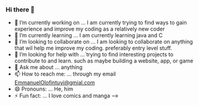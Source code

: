### Hi there 👋


- 🔭 I’m currently working on ... I am currently trying to find ways to gain experience and improve my coding as a relatively new coder
- 🌱 I’m currently learning ... I am currently learning java and C
- 👯 I’m looking to collaborate on ... I am looking to collaborate on anything that wil help me improve my coding. preferably entry level stuff.
- 🤔 I’m looking for help with ...`trying to find interesting projects to contribute to and learn. such as maybe building a website, app, or game
- 💬 Ask me about ... anything
- 📫 How to reach me: ... through my email EmmanuelOlofintuyi@gmial.com
- 😄 Pronouns: ... He, him
- ⚡ Fun fact: ... I love comics and manga
-->
